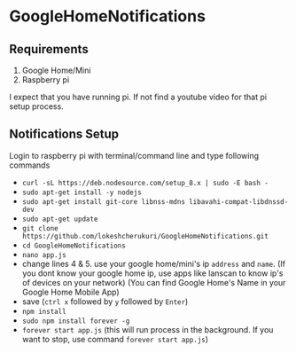 # GoogleHomeNotifications

## Requirements
1. Google Home/Mini
2. Raspberry pi

I expect that you have running pi. If not find a youtube video for that pi setup process.

## Notifications Setup
Login to raspberry pi with terminal/command line and type following commands
  - `curl -sL https://deb.nodesource.com/setup_8.x | sudo -E bash -`
  - `sudo apt-get install -y nodejs`
  - `sudo apt-get install git-core libnss-mdns libavahi-compat-libdnssd-dev`
  - `sudo apt-get update`
  - `git clone https://github.com/lokeshcherukuri/GoogleHomeNotifications.git`
  - `cd GoogleHomeNotifications`
  - `nano app.js`
  - change lines 4 & 5. use your google home/mini's ip `address` and `name`. 
      (If you dont know your google home ip, use apps like lanscan to know ip's of devices on your network)
      (You can  find Google Home's Name in your Google Home Mobile App)
  - save (`ctrl x` followed by `y` followed by `Enter`)
  - `npm install`
  - `sudo npm install forever -g`
  - `forever start app.js`
      (this will run process in the background. If you want to stop, use command `forever start app.js`)
      
